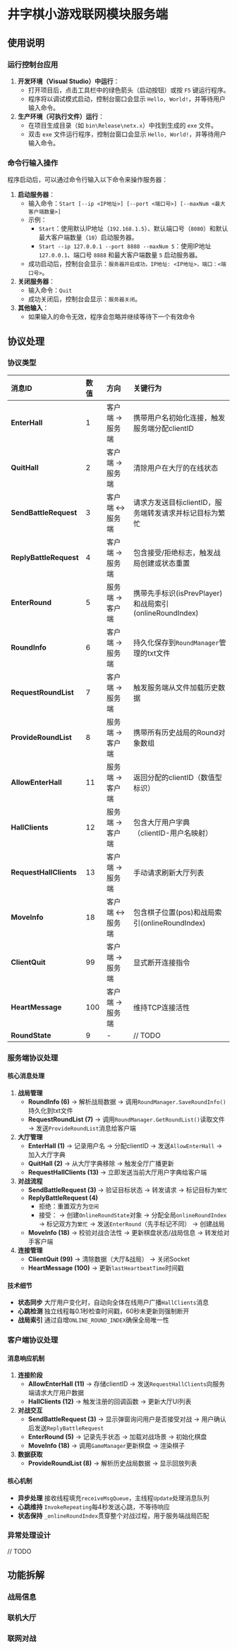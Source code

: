 # 井字棋小游戏联网模块服务端
## 使用说明
### 运行控制台应用

1. **开发环境（Visual Studio）中运行**：
   - 打开项目后，点击工具栏中的绿色箭头（启动按钮）或按 `F5` 键运行程序。
   - 程序将以调试模式启动，控制台窗口会显示 `Hello, World!`，并等待用户输入命令。
2. **生产环境（可执行文件）运行**：
   - 在项目生成目录（如 `bin\Release\netx.x`）中找到生成的 `exe` 文件。
   - 双击 `exe` 文件运行程序，控制台窗口会显示 `Hello, World!`，并等待用户输入命令。

### 命令行输入操作

程序启动后，可以通过命令行输入以下命令来操作服务器：

1. **启动服务器**：
   - 输入命令：`Start [--ip <IP地址>] [--port <端口号>] [--maxNum <最大客户端数量>]`
   - 示例：
     - `Start`：使用默认IP地址（`192.168.1.5`）、默认端口号（`8080`）和默认最大客户端数量（`10`）启动服务器。
     - `Start --ip 127.0.0.1 --port 8888 --maxNum 5`：使用IP地址 `127.0.0.1`、端口号 `8888` 和最大客户端数量 `5` 启动服务器。
   - 成功启动后，控制台会显示：`服务器开启成功，IP地址: <IP地址>，端口：<端口号>`。
2. **关闭服务器**：
   - 输入命令：`Quit`
   - 成功关闭后，控制台会显示：`服务器关闭`。
3. **其他输入**：
   - 如果输入的命令无效，程序会忽略并继续等待下一个有效命令

## 协议处理

### 协议类型

| 消息ID                 | 数值 | 方向            | 关键行为                                               |
| :--------------------- | :--- | :-------------- | :----------------------------------------------------- |
| **EnterHall**          | 1    | 客户端 → 服务端 | 携带用户名初始化连接，触发服务端分配clientID           |
| **QuitHall**           | 2    | 客户端 → 服务端 | 清除用户在大厅的在线状态                               |
| **SendBattleRequest**  | 3    | 客户端 ↔ 服务端 | 请求方发送目标clientID，服务端转发请求并标记目标为繁忙 |
| **ReplyBattleRequest** | 4    | 客户端 → 服务端 | 包含接受/拒绝标志，触发战局创建或状态重置              |
| **EnterRound**         | 5    | 服务端 → 客户端 | 携带先手标识(isPrevPlayer)和战局索引(onlineRoundIndex) |
| **RoundInfo**          | 6    | 客户端 → 服务端 | 持久化保存到`RoundManager`管理的txt文件                |
| **RequestRoundList**   | 7    | 客户端 → 服务端 | 触发服务端从文件加载历史数据                           |
| **ProvideRoundList**   | 8    | 服务端 → 客户端 | 携带所有历史战局的Round对象数组                        |
| **AllowEnterHall**     | 11   | 服务端 → 客户端 | 返回分配的clientID（数值型标识）                       |
| **HallClients**        | 12   | 服务端 → 客户端 | 包含大厅用户字典（clientID-用户名映射）                |
| **RequestHallClients** | 13   | 客户端 → 服务端 | 手动请求刷新大厅列表                                   |
| **MoveInfo**           | 18   | 客户端 ↔ 服务端 | 包含棋子位置(pos)和战局索引(onlineRoundIndex)          |
| **ClientQuit**         | 99   | 客户端 → 服务端 | 显式断开连接指令                                       |
| **HeartMessage**       | 100  | 客户端 → 服务端 | 维持TCP连接活性                                        |
| **RoundState**         | 9    | -               | // TODO                                                |

### 服务端协议处理

#### 核心消息处理

1. **战局管理**
   - **RoundInfo (6)**
     → 解析战局数据 → 调用`RoundManager.SaveRoundInfo()`持久化到txt文件
   - **RequestRoundList (7)**
     → 调用`RoundManager.GetRoundList()`读取文件 → 发送`ProvideRoundList`消息给客户端
2. **大厅管理**
   - **EnterHall (1)**
     → 记录用户名 → 分配clientID → 发送`AllowEnterHall` → 加入大厅字典
   - **QuitHall (2)**
     → 从大厅字典移除 → 触发全厅广播更新
   - **RequestHallClients (13)**
     → 立即发送当前大厅用户字典给客户端
3. **对战流程**
   - **SendBattleRequest (3)**
     → 验证目标状态 → 转发请求 → 标记目标为`繁忙`
   - **ReplyBattleRequest (4)**
     - 拒绝：重置双方为`空闲`
     - 接受：
       → 创建`OnlineRoundState`对象 → 分配全局`onlineRoundIndex`
       → 标记双方为`繁忙` → 发送`EnterRound`（先手标记不同） → 创建战局
   - **MoveInfo (18)**
     → 校验对战合法性 → 更新棋盘状态/战局信息 → 转发给对手客户端
4. **连接管理**
   - **ClientQuit (99)**
     → 清除数据（大厅&战局） → 关闭Socket
   - **HeartMessage (100)**
     → 更新`lastHeartbeatTime`时间戳

#### 技术细节

- **状态同步**
  大厅用户变化时，自动向全体在线用户广播`HallClients`消息
- **心跳检测**
  独立线程每0.1秒检查时间戳，60秒未更新则强制断开
- **战局索引**
  通过自增`ONLINE_ROUND_INDEX`确保全局唯一性 

### 客户端协议处理

#### 消息响应机制

1. **连接阶段**
   - **AllowEnterHall (11)**
     → 存储clientID → 发送`RequestHallClients`向服务端请求大厅用户数据
   - **HallClients (12)**
     → 触发注册的回调函数 → 更新大厅UI列表
2. **对战交互**
   - **SendBattleRequest (3)**
     → 显示弹窗询问用户是否接受对战 → 用户确认后发送`ReplyBattleRequest`
   - **EnterRound (5)**
     → 记录先手状态 → 加载对战场景 → 初始化棋盘
   - **MoveInfo (18)**
     → 调用`GameManager`更新棋盘 → 渲染棋子
3. **数据获取**
   - **ProvideRoundList (8)**
     → 解析历史战局数据 → 显示回放列表

#### 核心机制

- **异步处理**
  接收线程填充`receiveMsgQueue`，主线程`Update`处理消息队列
- **心跳维持**
  `InvokeRepeating`每4秒发送心跳，不等待响应
- **状态保持**
  `_onlineRoundIndex`贯穿整个对战过程，用于服务端战局匹配

### 异常处理设计

// TODO

## 功能拆解

### 战局信息

### 联机大厅

### 联网对战

